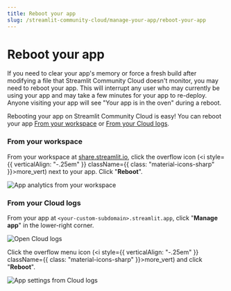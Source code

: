 ```yaml
---
title: Reboot your app
slug: /streamlit-community-cloud/manage-your-app/reboot-your-app
---
```


# Reboot your app

If you need to clear your app's memory or force a fresh build after modifying a file that Streamlit Community Cloud doesn't monitor, you may need to reboot your app. This will interrupt any user who may currently be using your app and may take a few minutes for your app to re-deploy. Anyone visiting your app will see "Your app is in the oven" during a reboot.

Rebooting your app on Streamlit Community Cloud is easy! You can reboot your app [From your workspace](#from-your-workspace) or [From your Cloud logs](#from-your-cloud-logs).

### From your workspace

From your workspace at [share.streamlit.io](https://share.streamlit.io), click the overflow icon (<i style={{ verticalAlign: "-.25em" }} className={{ class: "material-icons-sharp" }}>more_vert</i>) next to your app. Click "**Reboot**".

![App analytics from your workspace](/images/streamlit-community-cloud/workspace-app-reboot.png)

### From your Cloud logs

From your app at `<your-custom-subdomain>.streamlit.app`, click "**Manage app**" in the lower-right corner.

![Open Cloud logs](/images/streamlit-community-cloud/cloud-logs-open.png)

Click the overflow menu icon (<i style={{ verticalAlign: "-.25em" }} className={{ class: "material-icons-sharp" }}>more_vert</i>) and click "**Reboot**".

![App settings from Cloud logs](/images/streamlit-community-cloud/cloud-logs-menu-reboot.png)
